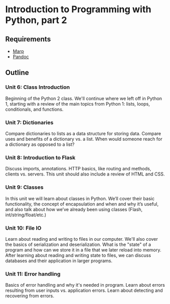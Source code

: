 # Introduction to Programming with Python, part 2

## Requirements

- [Marp](https://github.com/marp-team/marp-cli#install)
- [Pandoc](https://pandoc.org/installing.html)


## Outline

### Unit 6: Class Introduction

Beginning of the Python 2 class. We'll continue where we left off in Python 1,
starting with a review of the main topics from Python 1: lists, loops,
conditionals, and functions.

### Unit 7: Dictionaries

Compare dictionaries to lists as a data structure for storing data. Compare
uses and benefits of a dictionary vs. a list. When would someone reach for a
dictionary as opposed to a list?

### Unit 8: Introduction to Flask

Discuss imports, annotations. HTTP basics, like routing and methods, clients
vs. servers. This unit should also include a review of HTML and CSS.

### Unit 9: Classes

In this unit we will learn about classes in Python. We’ll cover their basic
functionality, the concept of encapsulation and when and why it’s useful, and
also talk about how we’ve already been using classes (Flash,
int/string/float/etc.)

### Unit 10: File IO

Learn about reading and writing to files in our computer. We'll also cover the
basics of serialization and deserialization. What is the "state" of a program
and how can we store it in a file that we later reload into memory. After
learning about reading and writing state to files, we can discuss databases and
their application in larger programs.

### Unit 11: Error handling

Basics of error handling and why it's needed in program. Learn about errors
resulting from user inputs vs. application errors. Learn about detecting and
recovering from errors.
